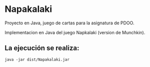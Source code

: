 # Napakalaki
Proyecto en Java, juego de cartas para la asignatura de PDOO.

Implementacion en Java del juego Napkalaki (version de Munchkin).

## La ejecución se realiza:
```
java -jar dist/Napakalaki.jar
```
